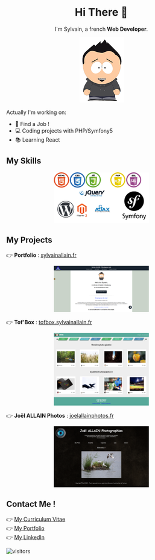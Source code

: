 
<h1 align=center>Hi There 👋</h1>

<p align=center>
  I'm Sylvain, a french <strong>Web Developer</strong>.
</p>
<p align=center>
<img src="moi.png"></img>
</p>

Actually I'm working on: 

* :briefcase: Find a Job !
* :computer: Coding projects with PHP/Symfony5
* :books: Learning React

## My Skills
<p align=center>
<img src="skills.png" width="50%"></img>
</p>

## My Projects

:point_right: **Portfolio** : [sylvainallain.fr](https://www.sylvainallain.fr)
<p align=center>
<img src="MonSite.png" width="50%"></img>
</p>

:point_right: **Tof'Box** : [tofbox.sylvainallain.fr](https://www.tofbox.sylvainallain.fr)
<p align=center>
<img src="tofbox.png" width="50%"></img>
</p>

:point_right: **Joël ALLAIN Photos** : [joelallainphotos.fr](https://joelallainphotos.fr)
<p align=center>
<img src="joelallainphotos.png" width="50%"></img>
</p>

## Contact Me !

:point_right: [My Curriculum Vitae](CVSylvainALLAIN.pdf)<br>
:point_right: [My Portfolio](https://www.sylvainallain.fr)<br>
:point_right: [My LinkedIn](https://www.linkedin.com/in/sylvain-allain)<br>

![visitors](https://visitor-badge.glitch.me/badge?S2LF=S2LF)
<!--
**S2LF/S2LF** is a ✨ _special_ ✨ repository because its `README.md` (this file) appears on your GitHub profile.

Here are some ideas to get you started:

- 🔭 I’m currently working on ...
- 🌱 I’m currently learning ...
- 👯 I’m looking to collaborate on ...
- 🤔 I’m looking for help with ...
- 💬 Ask me about ...
- 📫 How to reach me: ...
- 😄 Pronouns: ...
- ⚡ Fun fact: ...
-->
